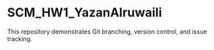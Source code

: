 # SCM_HW1_YazanAlruwaili
This repository demonstrates Git branching, version control, and issue tracking.  
